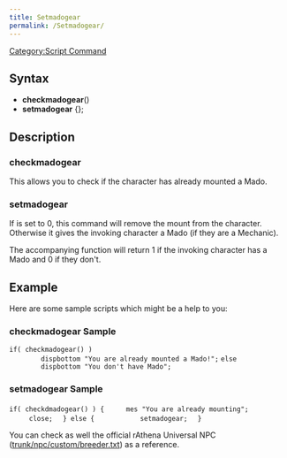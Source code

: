 ```yaml
---
title: Setmadogear
permalink: /Setmadogear/
---
```


[Category:Script Command](/Category:Script_Command "wikilink")

Syntax
------

-   **checkmadogear**()
-   **setmadogear** {<flag>};

Description
-----------

### checkmadogear

This allows you to check if the character has already mounted a Mado.

### setmadogear

If <flag> is set to 0, this command will remove the mount from the character. Otherwise it gives the invoking character a Mado (if they are a Mechanic).

The accompanying function will return 1 if the invoking character has a Mado and 0 if they don't.

Example
-------

Here are some sample scripts which might be a help to you:

### checkmadogear Sample

`if( checkmadogear() )`
`        dispbottom "You are already mounted a Mado!";`
`else`
`        dispbottom "You don't have Mado";`

### setmadogear Sample

`if( checkdmadogear() ) {`
`     mes "You are already mounting";`
`     close;`
`  } else { `
`          setmadogear;`
`  }`

You can check as well the official rAthena Universal NPC ([trunk/npc/custom/breeder.txt](https://rathena.svn.sourceforge.net/svnroot/rathena/trunk/npc/custom/breeder.txt)) as a reference.